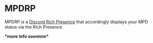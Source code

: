 # MPDRP

MPDRP is a [Discord Rich Presence](https://discord.com) that accordingly displays your 
MPD status via the Rich Presence.

**\*more info soonnnn\***